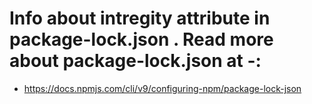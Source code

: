 # Info about intregity attribute in package-lock.json . Read more about package-lock.json at -:

- https://docs.npmjs.com/cli/v9/configuring-npm/package-lock-json
